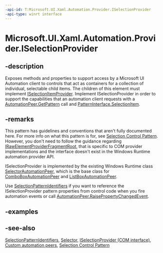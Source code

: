 ```yaml
---
-api-id: T:Microsoft.UI.Xaml.Automation.Provider.ISelectionProvider
-api-type: winrt interface
---
```


<!-- Interface syntax.
public interface ISelectionProvider : 
-->

# Microsoft.UI.Xaml.Automation.Provider.ISelectionProvider

## -description
Exposes methods and properties to support access by a Microsoft UI Automation client to controls that act as containers for a collection of individual, selectable child items. The children of this element must implement [ISelectionItemProvider](iselectionitemprovider.md). Implement ISelectionProvider in order to support the capabilities that an automation client requests with a [AutomationPeer.GetPattern](../microsoft.ui.xaml.automation.peers/automationpeer_getpattern_1700082720.md) call and [PatternInterface.SelectionItem](../microsoft.ui.xaml.automation.peers/patterninterface.md).

## -remarks
This pattern has guidelines and conventions that aren't fully documented here. For more info on what this pattern is for, see [Selection Control Pattern](/windows/desktop/WinAuto/uiauto-implementingselection). However, you don't need to follow the guidance regarding [IRawElementProviderFragmentRoot](/windows/desktop/api/uiautomationcore/nn-uiautomationcore-irawelementproviderfragmentroot), that is specific to COM provider implementations and the interface doesn't exist in the Windows Runtime automation provider API.

ISelectionProvider is implemented by the existing Windows Runtime class [SelectorAutomationPeer](../microsoft.ui.xaml.automation.peers/selectorautomationpeer.md), which is the base class for [ComboBoxAutomationPeer](../microsoft.ui.xaml.automation.peers/comboboxautomationpeer.md) and [ListBoxAutomationPeer](../microsoft.ui.xaml.automation.peers/listboxautomationpeer.md).

Use [SelectionPatternIdentifiers](../microsoft.ui.xaml.automation/selectionpatternidentifiers.md) if you want to reference the ISelectionProvider pattern properties from control code when you fire automation events or call [AutomationPeer.RaisePropertyChangedEvent](../microsoft.ui.xaml.automation.peers/automationpeer_raisepropertychangedevent_482333374.md).

## -examples

## -see-also
[SelectionPatternIdentifiers](../microsoft.ui.xaml.automation/selectionpatternidentifiers.md), [Selector](../microsoft.ui.xaml.controls.primitives/selector.md), [ISelectionProvider (COM interface)](/windows/desktop/api/uiautomationcore/nn-uiautomationcore-iselectionprovider), [Custom automation peers](/windows/uwp/accessibility/custom-automation-peers), [Selection Control Pattern](/windows/desktop/WinAuto/uiauto-implementingselection)
